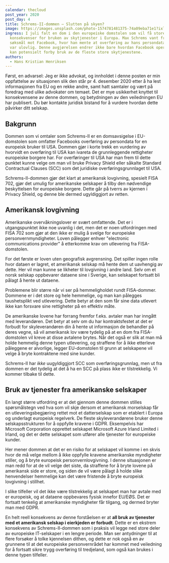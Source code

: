 ```yaml
---
calendar: thecloud
post_year: 2020
post_day: 4
title: Schrems-II-dommen – Slutten på skyen?
image: https://images.unsplash.com/photo-1574781481375-74a09eba71e1?ixlib=rb-1.2.1&ixid=eyJhcHBfaWQiOjEyMDd9&auto=format&fit=crop&w=1950&q=80
ingress: I juli falt en dom i den europeiske domstolen som vil få store
  konsekvenser for bruken av skytjenester i Europa. Max Schrems vant frem i sitt
  søksmål mot Facebook, hvor han mente at overføring av hans persondata til USA
  var ulovlig. Denne avgjørelsen endrer ikke bare hvordan Facebook opererer, men
  kan potensielt forby bruk av de fleste store skytjenestene.
authors:
  - Hans Kristian Henriksen
---
```

Først, en advarsel: Jeg er ikke advokat, og innholdet i denne posten er min oppfattelse av situasjonen slik den står pr 4. desember 2020 etter å ha lest informasjonen fra EU og en rekke andre, samt hatt samtaler og vært på foredrag med ulike advokater om temaet. Det er mye usikkerhet knyttet til konsekvensene av denne dommen, og betydningen av den veiledningen EU har publisert. Du bør kontakte juridisk bistand for å vurdere hvordan dette påvirker ditt selskap.

## Bakgrunn

Dommen som vi omtaler som Schrems-II er en domsavsigelse i EU-domstolen som omfatter Facebooks overføring av persondata for en europeisk bruker til USA. Dommen gjør i korte trekk en vurdering av hvorvidt en overføring til USA kan ivareta de grunnleggende rettigheter europeiske borgere har. For overføringer til USA har man frem til dette punktet kunne velge om man vil bruke Privacy Shield eller såkalte Standard Contractual Clauses (SCC) som det juridiske overføringsgrunnlaget til USA. 

Schrems-II-dommen gjør det klart at amerikansk lovgivning, spesielt FISA 702, gjør det umulig for amerikanske selskaper å tilby den nødvendige beskyttelsen for europeiske borgere. Dette går på tverrs av kjernen i Privacy Shield, og denne ble dermed ugyldiggjort av retten.

## Amerikansk lovgivning

Amerikanske overvåkningslover er svært omfattende. Det er i utgangspunktet ikke noe uvanlig i det, men det er noen utfordringen med FISA 702 som gjør at den ikke er mulig å svelge for europeiske personvernmyndigheter. Loven pålegger enhver "electronic communications provider" å etterkomme krav om utlevering fra FISA-domstolen. 

For det første er loven uten geografisk avgrensning. Det spiller ingen rolle hvor dataen er lagret, et amerikansk selskap må hente dem ut uavhengig av dette. Her vil man kunne se likheter til lovgivning i andre land. Selv om et norsk selskap oppbevarer dataene sine i Sverige, kan selskapet fortsatt bli pålagt å hente ut dataene. 

Problemene blir større når vi ser på hemmeligholdet rundt FISA-dommer. Dommene er i det store og hele hemmelige, og man kan pålegges taushetsplikt ved utlevering. Dette betyr at den som får sine data utlevert ikke kan forsvare sine rettigheter på en effektiv måte.

De amerikanske lovene har forrang fremfor f.eks. avtaler man har inngått med leverandøren. Det betyr at selv om du har kontraktsfestet at det er forbudt for skyleverandøren din å hente ut informasjon de behandler på deres vegne, så vil amerikansk lov være tydelig på at en dom fra FISA-domstolen vil kreve at disse avtalene brytes. Når det også er slik at man må holde hemmelig denne typen utlevering, og straffene for å ikke etterleve påleggene er alvorlige, legger EU-domstolen til grunn at selskapene vil velge å bryte kontraktene med sine kunder.

Schrems-II har _ikke_ uugyldiggjort SCC som overføringsgrunnlag, men ut fra dommen er det tydelig at det å ha en SCC på plass ikke er tilstrekkelig. Vi kommer tilbake til dette.

## Bruk av tjenester fra amerikanske selskaper

En langt større utfordring er at det gjennom denne dommen stilles spørsmålstegn ved hva som vil skje dersom et amerikansk morselskap får en utleveringsbegjæring rettet mot et datterselskap som er etablert i Europa og underlagt europeisk regelverk. De fleste skyleverandørene bruker denne selskapsstrukturen for å oppfylle kravene i GDPR. Eksempelvis har Microsoft Corporation opprettet selskapet Microsoft Azure Irland Limited i Irland, og det er dette selskapet som utfører alle tjenester for europeiske kunder.

Her mener dommen at det er en risiko for at selskapet vil komme i en skvis hvor de må velge mellom å ikke oppfylle kravene amerikanske myndigheter stiller, og å bryte europeisk personvernlovgivning. I denne situasjonen er man redd for at de vil velge det siste, da straffene for å bryte lovene på amerikansk side er store, og siden de vil være pålagt å holde slike henvendelser hemmelige kan det være fristende å bryte europeisk lovgivning i stillhet.

I slike tilfeller vil det ikke være tilstrekkelig at selskapet man har avtale med er europeisk, og at dataene oppbevares fysisk innefor EU/EØS. Det er fortsatt tenkelig at amerikanske myndigheter får tilgang, og dermed bryter man med GDPR.

En helt reell konsekvens av denne forståelsen er at **all bruk av tjenester med et amerikansk selskap i eierkjeden er forbudt**. Dette er en ekstrem konsekvens av Schrems-II-dommen som i praksis vil legge ned store deler av europeiske IT-selskaper i en lengre periode. Man ser antydninger til at flere forsøker å tolke kjennelsen dithen, og dette er nok også en av grunnene til at det europeiske personvernrådet har kommet med veiledning for å fortsatt sikre trygg overføring til tredjeland, som også kan brukes i denne typen tilfeller. 